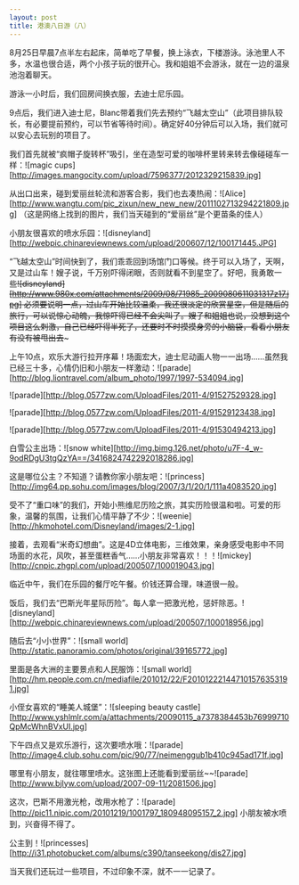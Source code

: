 ```yaml
---
layout: post
title: 港澳八日游（八）
---
```




8月25日早晨7点半左右起床，简单吃了早餐，换上泳衣，下楼游泳。泳池里人不多，水温也很合适，两个小孩子玩的很开心。我和姐姐不会游泳，就在一边的温泉池泡着聊天。

游泳一小时后，我们回房间换衣服，去迪士尼乐园。

9点后，我们进入迪士尼，Blanc带着我们先去预约“飞越太空山”（此项目排队较长，有必要提前预约，可以节省等待时间）。确定好40分钟后可以入场，我们就可以安心去玩别的项目了。

我们首先就被“疯帽子旋转杯”吸引，坐在造型可爱的咖啡杯里转来转去像碰碰车一样：![magic cups][http://images.mangocity.com/upload/7596377/2012329215839.jpg] 

从出口出来，碰到爱丽丝轮流和游客合影，我们也去凑热闹：![Alice][http://www.wangtu.com/pic_zixun/new_new_new/2011102713294221809.jpg] （这是网络上找到的图片，我们当天碰到的“爱丽丝”是个更苗条的佳人）

小朋友很喜欢的喷水乐园：![disneyland][http://webpic.chinareviewnews.com/upload/200607/12/100171445.JPG] 

“飞越太空山”时间快到了，我们乖乖回到场馆门口等候。终于可以入场了，天啊，又是过山车！嫂子说，千万别吓得闭眼，否则就看不到星空了。好吧，我勇敢一些~~![disneyland][http://www.980x.com/attachments/2009/08/71985_2009080611031317z17.jpg] 必须要说明一点，过山车开始比较温柔，我还很淡定的欣赏星空，但是随后的旅行，可以说惊心动魄，我惊吓得已经不会尖叫了。嫂子和姐姐也说，没想到这个项目这么刺激，自己已经吓得半死了，还要时不时摸摸身旁的小脑袋，看看小朋友有没有被甩出去~~~

上午10点，欢乐大游行拉开序幕！场面宏大，迪士尼动画人物一一出场……虽然我已经三十多，心情仍旧和小朋友一样激动：![parade][http://blog.liontravel.com/album_photo/1997/1997-534094.jpg] 

![parade][http://blog.0577zw.com/UploadFiles/2011-4/91527529328.jpg] 

![parade][http://blog.0577zw.com/UploadFiles/2011-4/91529123438.jpg] 

![parade][http://blog.0577zw.com/UploadFiles/2011-4/91530494213.jpg] 

白雪公主出场：![snow white][http://img.bimg.126.net/photo/u7F-4_w-9odRDgU3tgQzYA==/3416824742292018286.jpg] 

这是哪位公主？不知道？请教你家小朋友吧：![princess][http://img64.pp.sohu.com/images/blog/2007/3/1/20/1/111a4083520.jpg] 

受不了“重口味”的我们，开始小熊维尼历险之旅，其实历险很温和啦。可爱的形象，温馨的氛围，让我们心情平静了不少：![weenie][http://hkmohotel.com/Disneyland/images/2-1.jpg] 

接着，去观看“米奇幻想曲”。这是4D立体电影，三维效果，亲身感受电影中不同场面的水花，风吹，甚至蛋糕香气……小朋友非常喜欢！！！![mickey][http://cnpic.zhgpl.com/upload/200507/100019043.jpg] 

临近中午，我们在乐园的餐厅吃午餐。价钱还算合理，味道很一般。

饭后，我们去“巴斯光年星际历险”。每人拿一把激光枪，惩奸除恶。![disneyland][http://webpic.chinareviewnews.com/upload/200507/100018956.jpg] 

随后去“小小世界”：![small world][http://static.panoramio.com/photos/original/39165772.jpg] 

里面是各大洲的主要景点和人民服饰：![small world][http://hm.people.com.cn/mediafile/201012/22/F201012221447101576353191.jpg] 

小侄女喜欢的“睡美人城堡”：![sleeping beauty castle][http://www.yshlmlr.com/a/attachments/20090115_a7378384453b76999710QpMcWhnBVxUI.jpg] 

下午四点又是欢乐游行，这次要喷水哦：![parade][http://image4.club.sohu.com/pic/90/77/neimenggub1b410c945ad171f.jpg] 

哪里有小朋友，就往哪里喷水。这张图上还能看到爱丽丝~~![parade][http://www.bjlyw.com/upload/2007-09-11/2081506.jpg] 

这次，巴斯不用激光枪，改用水枪了：![parade][http://pic11.nipic.com/20101219/1001797_180948095157_2.jpg] 小朋友被水喷到，兴奋得不得了。

公主到！![princesses][http://i31.photobucket.com/albums/c390/tanseekong/dis27.jpg] 

当天我们还玩过一些项目，不过印象不深，就不一一记录了。
